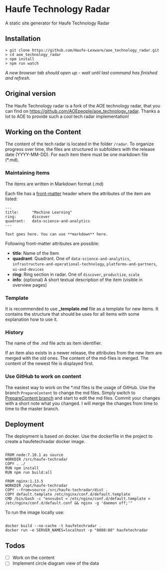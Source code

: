 # Haufe Technology Radar

A static site generator for Haufe Technology Radar

## Installation

```
> git clone https://github.com/Haufe-Lexware/aoe_technology_radar.git
> cd aoe_technology_radar
> npm install
> npm run watch
```
*A new browser tab should open up - wait until last command has finished and refresh.*

## Original version

The Haufe Technology radar is a fork of the AOE technology radar, that you can find on https://github.com/AOEpeople/aoe_technology_radar.
Thanks a lot to AOE to provide such a cool tech radar implementation!

## Working on the Content

The content of the tech radar is located in the folder  `/radar`. To organize progress over time, the files are structured in subfolders with the release date (YYYY-MM-DD).
For each item there must be one markdown file (*.md).

### Maintaining items

The items are written in Markdown format (.md)

Each file has a [front-matter](https://github.com/jxson/front-matter) header where the attributes of the item are listed:
  ```
  ---
  title:      "Machine Learning"
  ring:       discover
  quadrant:   data-science-and-analytics
  ---

  Text goes here. You can use **markdown** here.

  ```

Following front-matter attributes are possible:
- **title**: Name of the Item
- **quadrant**: Quadrant. One of `data-science-and-analytics`, `infrastructure-and-operational-technology`, `platforms-and-partners`, `ui-and-devices`
- **ring**: Ring section in radar. One of `discover`, `productize`, `scale`
- **info**: (optional) A short textual description of the item (visible in overview pages)

### Template
It is recommended to use **_template.md** file as a template for new items. It contains the structure that should be uses for all items with some explanation how to use it.

### History
The name of the .md file acts as item identifier.

If an item also exists in a newer release, the attributes from the new item are merged with the old ones.
The content of the md-files is merged.  The content of the newest file is displayed first.

### Use GitHub to work on content
The easiest way to work on the *.md files is the usage of GitHub.
Use the branch `PrepareContent` to change the md files.
Simply switch to [PrepareContent branch](https://github.com/Haufe-Lexware/aoe_technology_radar/tree/PrepareContent/radar/2017-11-21) and start to edit the md files.
Commit your changes with a short note what you changed.
I will merge the changes from time to time to the master branch.

## Deployment

The deployment is based on docker. Use the dockerfile in the project to create a haufetechradar docker image.

``` 

FROM node:7.10.1 as source
WORKDIR /src/haufe-techradar
COPY . ./
RUN npm install
RUN npm run build:all

FROM nginx:1.13.5
WORKDIR /opt/haufe-techradar
COPY --from=source /src/haufe-techradar/dist .
COPY default.template /etc/nginx/conf.d/default.template
CMD /bin/bash -c "envsubst < /etc/nginx/conf.d/default.template > /etc/nginx/conf.d/default.conf && nginx -g 'daemon off;'"

```

To run the image locally use:

```

docker build --no-cache -t haufetechradar .
docker run -e SERVER_NAMES=localhost -p "8080:80" haufetechradar

```

## Todos

-  [ ] Work on the content 
-  [ ] Implement circle diagram view of the data 

